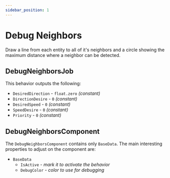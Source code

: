 ```yaml
---
sidebar_position: 1
---
```


# Debug Neighbors

Draw a line from each entity to all of it's neighbors and a circle showing the maximum distance where a neighbor can be detected.

## DebugNeighborsJob

This behavior outputs the following: 
- `DesiredDirection` - `float.zero` *(constant)*
- `DirectionDesire` - `0` *(constant)*
- `DesiredSpeed` - `0` *(constant)*
- `SpeedDesire` - `0` *(constant)*
- `Priority` -  `0` *(constant)*

## DebugNeighborsComponent

The `DebugNeighborsComponent` contains only `BaseData`. The main interesting properties to adjust on the component are:
- `BaseData`
    - `IsActive` - *mark it to activate the behavior*
    - `DebugColor` - *color to use for debugging*